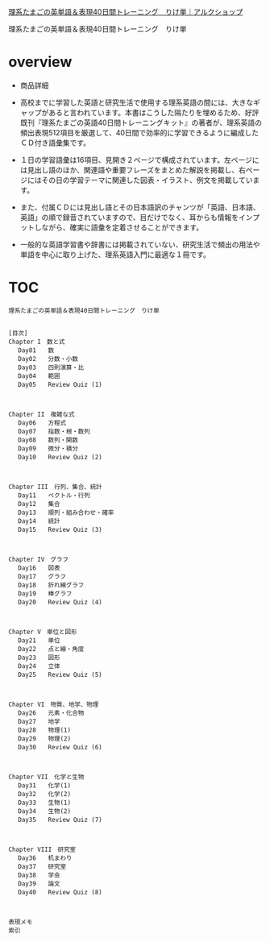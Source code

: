[理系たまごの英単語＆表現40日間トレーニング　りけ単｜アルクショップ](https://ec.alc.co.jp/book/7009021/)

理系たまごの英単語＆表現40日間トレーニング　りけ単

# overview


- 商品詳細
- 高校までに学習した英語と研究生活で使用する理系英語の間には、大きなギャップがあると言われています。本書はこうした隔たりを埋めるため、好評既刊『理系たまごの英語40日間トレーニングキット』の著者が、理系英語の頻出表現512項目を厳選して、40日間で効率的に学習できるように編成したＣＤ付き語彙集です。

- １日の学習語彙は16項目、見開き２ページで構成されています。左ページには見出し語のほか、関連語や重要フレーズをまとめた解説を掲載し、右ページにはその日の学習テーマに関連した図表・イラスト、例文を掲載しています。

- また、付属ＣＤには見出し語とその日本語訳のチャンツが「英語、日本語、英語」の順で録音されていますので、目だけでなく、耳からも情報をインプットしながら、確実に語彙を定着させることができます。

- 一般的な英語学習書や辞書には掲載されていない、研究生活で頻出の用法や単語を中心に取り上げた、理系英語入門に最適な１冊です。



# TOC

```
理系たまごの英単語＆表現40日間トレーニング　りけ単


[目次]
Chapter I　数と式
　 Day01　　数
　 Day02　　分数・小数
　 Day03　　四則演算・比
　 Day04　　範囲
　 Day05　　Review Quiz (1)

 

Chapter II　複雑な式
　 Day06　　方程式
　 Day07　　指数・根・数列
　 Day08　　数列・関数
　 Day09　　微分・積分
　 Day10　　Review Quiz (2)

 

Chapter III　行列、集合、統計
　 Day11　　ベクトル・行列
　 Day12　　集合
　 Day13　　順列・組み合わせ・確率
　 Day14　　統計
　 Day15　　Review Quiz (3)

 

Chapter IV　グラフ
　 Day16　　図表
　 Day17　　グラフ
　 Day18　　折れ線グラフ
　 Day19　　棒グラフ
　 Day20　　Review Quiz (4)

 

Chapter V　単位と図形
　 Day21　　単位
　 Day22　　点と線・角度
　 Day23　　図形
　 Day24　　立体
　 Day25　　Review Quiz (5)

 

Chapter VI　物質、地学、物理
　 Day26　　元素・化合物
　 Day27　　地学
　 Day28　　物理(1)
　 Day29　　物理(2)
　 Day30　　Review Quiz (6)

 

Chapter VII　化学と生物
　 Day31　　化学(1)
　 Day32　　化学(2)
　 Day33　　生物(1)
　 Day34　　生物(2)
　 Day35　　Review Quiz (7)

 

Chapter VIII　研究室
　 Day36　　机まわり
　 Day37　　研究室
　 Day38　　学会
　 Day39　　論文
　 Day40　　Review Quiz (8)

 

表現メモ
索引
```
